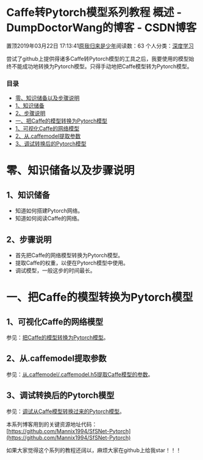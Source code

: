 # Caffe转Pytorch模型系列教程 概述 - DumpDoctorWang的博客 - CSDN博客





置顶2019年03月22日 17:13:41[原我归来是少年](https://me.csdn.net/DumpDoctorWang)阅读数：63
个人分类：[深度学习](https://blog.csdn.net/DumpDoctorWang/article/category/8305497)









尝试了github上提供得诸多Caffe转Pytorch模型的工具之后，我要使用的模型始终不能成功地转换为Pytorch模型。只得手动地把Caffe模型转为Pytorch模型。



### 目录
- [零、知识储备以及步骤说明](#_3)
- [1、知识储备](#1_4)
- [2、步骤说明](#2_8)
- [一、把Caffe的模型转换为Pytorch模型](#CaffePytorch_13)
- [1、可视化Caffe的网络模型](#1Caffe_14)
- [2、从.caffemodel提取参数](#2caffemodel_16)
- [3、调试转换后的Pytorch模型](#3Pytorch_18)




# 零、知识储备以及步骤说明

## 1、知识储备
- 知道如何搭建Pytorch网络。
- 知道如何阅读Caffe的网络。

## 2、步骤说明
- 首先把Caffe的网络模型转换为Pytorch模型。
- 提取Caffe的权重，以便在Pytorch模型中使用。
- 调试模型，一般这步的时间最长。

# 一、把Caffe的模型转换为Pytorch模型

## 1、可视化Caffe的网络模型

参见：[把Caffe的模型转换为Pytorch模型](https://blog.csdn.net/DumpDoctorWang/article/details/88718079)。

## 2、从.caffemodel提取参数

参见：[从.caffemodel/.caffemodel.h5提取Caffe模型的参数](https://blog.csdn.net/DumpDoctorWang/article/details/88732919)。

## 3、调试转换后的Pytorch模型

参见：[调试从Caffe模型转换过来的Pytorch模型](https://blog.csdn.net/DumpDoctorWang/article/details/88742149)。

本系列博客用到的关键资源地址代码：[https://github.com/Mannix1994/SfSNet-Pytorch](https://github.com/Mannix1994/SfSNet-Pytorch)

如果大家觉得这个系列的教程还阔以，麻烦大家在github上给我star！！！



